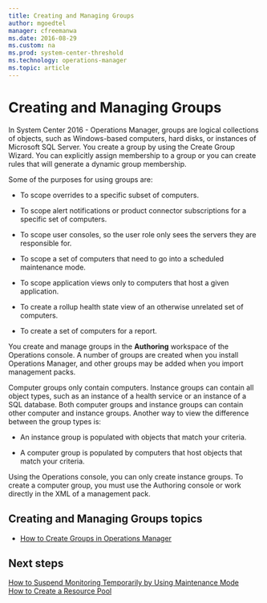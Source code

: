 ```yaml
---
title: Creating and Managing Groups
author: mgoedtel
manager: cfreemanwa
ms.date: 2016-08-29
ms.custom: na
ms.prod: system-center-threshold
ms.technology: operations-manager
ms.topic: article
---
```


# Creating and Managing Groups

In System Center 2016 - Operations Manager, groups are logical collections of objects, such as Windows\-based computers, hard disks, or instances of Microsoft SQL Server. You create a group by using the Create Group Wizard. You can explicitly assign membership to a group or you can create rules that will generate a dynamic group membership.  
  
Some of the purposes for using groups are:  
  
-   To scope overrides to a specific subset of computers. 
  
-   To scope alert notifications or product connector subscriptions for a specific set of computers.   
  
-   To scope user consoles, so the user role only sees the servers they are responsible for.  
  
-   To scope a set of computers that need to go into a scheduled maintenance mode.  
  
-   To scope application views only to computers that host a given application. 
  
-   To create a rollup health state view of an otherwise unrelated set of computers. 
  
-   To create a set of computers for a report.  
  
You create and manage groups in the **Authoring** workspace of the Operations console. A number of groups are created when you install Operations Manager, and other groups may be added when you import management packs. 
  
Computer groups only contain computers. Instance groups can contain all object types, such as an instance of a health service or an instance of a SQL database. Both computer groups and instance groups can contain other computer and instance groups. Another way to view the difference between the group types is:  
  
-   An instance group is populated with objects that match your criteria.  
  
-   A computer group is populated by computers that host objects that match your criteria.  
  
Using the Operations console, you can only create instance groups. To create a computer group, you must use the Authoring console or work directly in the XML of a management pack.  
  
## Creating and Managing Groups topics  
  
-   [How to Create Groups in Operations Manager](How-to-Create-Groups-in-Operations-Manager.md)  
   
## Next steps
 
[How to Suspend Monitoring Temporarily by Using Maintenance Mode](How-to-Suspend-Monitoring-Temporarily-by-Using-Maintenance-Mode.md)  
[How to Create a Resource Pool](How-to-Create-a-Resource-Pool.md)  


  
